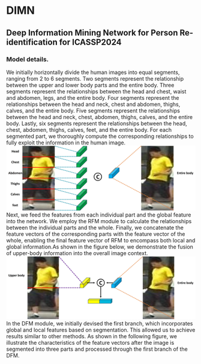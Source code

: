 # DIMN
## Deep Information Mining Network for Person Re-identification for ICASSP2024
### Model details.
  We initially horizontally divide the human images into equal segments, ranging from 2 to 6 segments. Two segments represent the relationship between the upper and lower body parts and the entire body. Three segments represent the relationships between the head and chest, waist and abdomen, legs, and the entire body. Four segments represent the relationships between the head and neck, chest and abdomen, thighs, calves, and the entire body. Five segments represent the relationships between the head and neck, chest, abdomen, thighs, calves, and the entire body. Lastly, six segments represent the relationships between the head, chest, abdomen, thighs, calves, feet, and the entire body. For each segmented part, we thoroughly compute the corresponding relationships to fully exploit the information in the human image.<br>
![](https://github.com/meanlang/DIMN/blob/main/images/fig1.jpg)<br>
  Next, we feed the features from each individual part and the global feature into the network. We employ the RFM module to calculate the relationships between the individual parts and the whole. Finally, we concatenate the feature vectors of the corresponding parts with the feature vector of the whole, enabling the final feature vector of RFM to encompass both local and global information.As shown in the figure below, we demonstrate the fusion of upper-body information into the overall image context.<br>
![](https://github.com/meanlang/DIMN/blob/main/images/fig2.jpg)<br>
In the DFM module, we initially devised the first branch, which incorporates global and local features based on segmentation. This allowed us to achieve results similar to other methods. As shown in the following figure, we illustrate the characteristics of the feature vectors after the image is segmented into three parts and processed through the first branch of the DFM.
